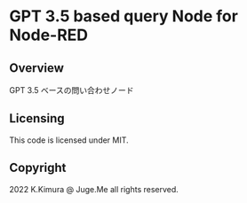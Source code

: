 # GPT 3.5 based query Node for Node-RED


## Overview

GPT 3.5 ベースの問い合わせノード


## Licensing

This code is licensed under MIT.


## Copyright

2022 K.Kimura @ Juge.Me all rights reserved.

